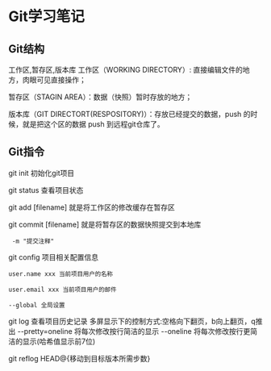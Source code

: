 # Git学习笔记

## Git结构
工作区,暂存区,版本库
工作区（WORKING DIRECTORY）: 直接编辑文件的地方，肉眼可见直接操作；

暂存区（STAGIN AREA）：数据（快照）暂时存放的地方；

版本库（GIT DIRECTORT(RESPOSITORY)）：存放已经提交的数据，push 的时候，就是把这个区的数据 push 到远程git仓库了。

## Git指令

git init 初始化git项目

git status 查看项目状态

git add [filename] 就是将工作区的修改缓存在暂存区

git commit [filename] 就是将暂存区的数据快照提交到本地库

     -m "提交注释"

git config 项目相关配置信息

    user.name xxx 当前项目用户的名称

    user.email xxx 当前项目用户的邮件

    --global 全局设置

git log 查看项目历史记录
    多屏显示下的控制方式:空格向下翻页，b向上翻页，q推出
    --pretty=oneline 将每次修改按行简洁的显示
    --oneline 将每次修改按行更简洁的显示(哈希值显示前7位)

git reflog
    HEAD@{移动到目标版本所需步数}
    